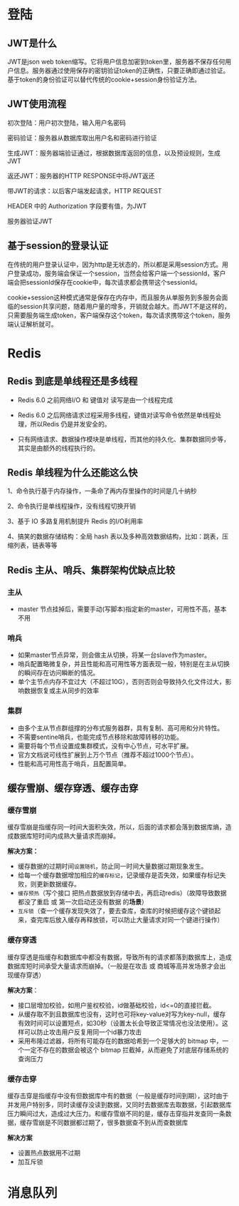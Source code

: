 # 登陆



## JWT是什么

JWT是json web token缩写。它将用户信息加密到token里，服务器不保存任何用户信息。服务器通过使用保存的密钥验证token的正确性，只要正确即通过验证。基于token的身份验证可以替代传统的cookie+session身份验证方法。

## JWT使用流程

初次登陆：用户初次登陆，输入用户名密码

密码验证：服务器从数据库取出用户名和密码进行验证

生成JWT：服务器端验证通过，根据数据库返回的信息，以及预设规则，生成JWT

返还JWT：服务器的HTTP RESPONSE中将JWT返还

带JWT的请求：以后客户端发起请求，HTTP REQUEST

HEADER 中的 Authorization 字段要有值，为JWT

服务器验证JWT

## 基于session的登录认证

在传统的用户登录认证中，因为http是无状态的，所以都是采用session方式。用户登录成功，服务端会保证一个session，当然会给客户端一个sessionId，客户端会把sessionId保存在cookie中，每次请求都会携带这个sessionId。

cookie+session这种模式通常是保存在内存中，而且服务从单服务到多服务会面临的session共享问题，随着用户量的增多，开销就会越大。而JWT不是这样的，只需要服务端生成token，客户端保存这个token，每次请求携带这个token，服务端认证解析就可。




# Redis



## Redis 到底是单线程还是多线程

* Redis 6.0 之前网络I/O 和 键值对 读写是由一个线程完成

* Redis 6.0 之后网络请求过程采用多线程，键值对读写命令依然是单线程处理，所以Redis 仍是并发安全的。
* 只有网络请求、数据操作模块是单线程，而其他的持久化、集群数据同步等，其实是由额外的线程执行的。



## Redis 单线程为什么还能这么快

1、命令执行基于内存操作，一条命了再内存里操作的时间是几十纳秒

2、命令执行是单线程操作，没有线程切换开销

3、基于 IO 多路复用机制提升 Redis 的I/O利用率

4、搞笑的数据存储结构：全局 hash 表以及多种高效数据结构，比如：跳表，压缩列表，链表等等



## Redis 主从、哨兵、集群架构优缺点比较

### 主从

* master 节点挂掉后，需要手动(写脚本)指定新的master，可用性不高，基本不用

### 哨兵

* 如果master节点异常，则会做主从切换，将某一台slave作为master。
* 哨兵配置略微复杂，并且性能和高可用性等方面表现一般，特别是在主从切换的瞬间存在访问瞬断的情况。
* 单个主节点内存不宜过大（不超过10G），否则否则会导致持久化文件过大，影响数据恢复或主从同步的效率

### 集群

* 由多个主从节点群组撑的分布式服务器群，具有复制、高可用和分片特性。
* 不需要sentine哨兵，也能完成节点移除和故障转移的功能。
* 需要将每个节点设置成集群模式，没有中心节点，可水平扩展。
* 官方文档说可线性扩展到上万个节点（推荐不超过1000个节点）。
* 性能和高可用性高于哨兵，且配置简单。



## 缓存雪崩、缓存穿透、缓存击穿



### 缓存雪崩

缓存雪崩是指缓存同一时间大面积失效，所以，后面的请求都会落到数据库熵，造成数据库短时间内成熟大量请求而崩掉。

**解决方案：**

* 缓存数据的过期时间`设置随机`，防止同一时间大量数据过期现象发生。
* 给每一个缓存数据增加相应的`缓存标记`，记录缓存是否失效，如果缓存标记失败，则更新数据缓存。
* `缓存预热`（写个接口 把热点数据放到存储中去，再启动redis）（故障导致数据都没了重启 或 第一次启动还没有数据 的**场景**）
* `互斥锁`（查一个缓存发现失效了，要去查库，查库的时候把缓存这个键锁起来，查完库后放入缓存再释放锁，可以防止大量请求对同一个键进行操作）



### 缓存穿透

缓存穿透是指缓存和数据库中都没有数据，导致所有的请求都落到数据库上，造成数据库短时间承受大量请求而崩掉。（一般是在攻击 或 商城等高并发场景才会出现缓存穿透）

**解决方案**：

* 接口层增加校验，如用户鉴权校验，id做基础校验，id<=0的直接拦截。
* 从缓存取不到且数据库也没有，这时也可将key-value对写为key-null，缓存有效时间可以设置短点，如30秒（设置太长会导致正常情况也没法使用）。这样可以防止攻击用户反复用同一个id暴力攻击
* 采用布隆过滤器，将所有可能存在的数据哈希到一个足够大的 bitmap 中，一个一定不存在的数据会被这个 bitmap 拦截掉，从而避免了对底层存储系统的查询压力



### 缓存击穿

缓存击穿是指缓存中没有但数据库中有的数据（一般是缓存时间到期），这时由于并发用户特别多，同时读缓存没读到数据，又同时去数据库去取数据，引起数据库压力瞬间过大，造成过大压力。和缓存雪崩不同的是，缓存击穿指并发查同一条数据，缓存雪崩是不同数据都过期了，很多数据查不到从而查数据库

**解决方案**

* 设置热点数据用不过期
* 加互斥锁



# 消息队列



